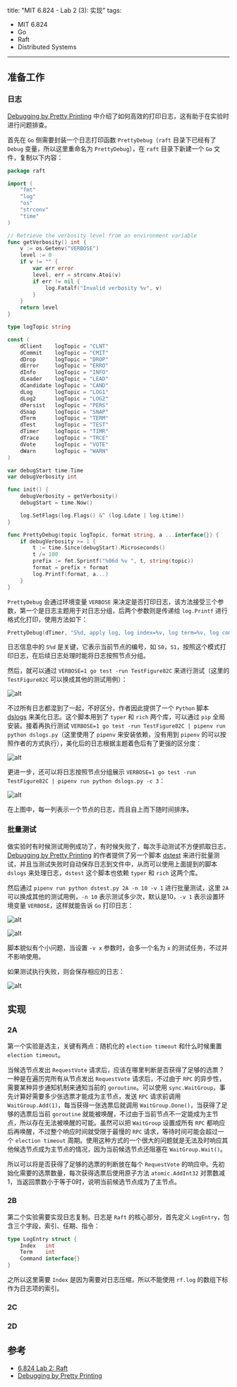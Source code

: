 title: "MIT 6.824 - Lab 2 (3): 实现"
tags:
- MIT 6.824
- Go
- Raft
- Distributed Systems
---

## 准备工作
### 日志
[Debugging by Pretty Printing](https://blog.josejg.com/debugging-pretty/) 中介绍了如何高效的打印日志，这有助于在实验时进行问题排查。

首先在 `Go` 侧需要封装一个日志打印函数 `PrettyDebug`（`raft` 目录下已经有了 `Debug` 变量，所以这里重命名为 `PrettyDebug`），在 `raft` 目录下新建一个 `Go` 文件，复制以下内容：

```go
package raft

import (
	"fmt"
	"log"
	"os"
	"strconv"
	"time"
)

// Retrieve the verbosity level from an environment variable
func getVerbosity() int {
	v := os.Getenv("VERBOSE")
	level := 0
	if v != "" {
		var err error
		level, err = strconv.Atoi(v)
		if err != nil {
			log.Fatalf("Invalid verbosity %v", v)
		}
	}
	return level
}

type logTopic string

const (
	dClient    logTopic = "CLNT"
	dCommit    logTopic = "CMIT"
	dDrop      logTopic = "DROP"
	dError     logTopic = "ERRO"
	dInfo      logTopic = "INFO"
	dLeader    logTopic = "LEAD"
	dCandidate logTopic = "CAND"
	dLog       logTopic = "LOG1"
	dLog2      logTopic = "LOG2"
	dPersist   logTopic = "PERS"
	dSnap      logTopic = "SNAP"
	dTerm      logTopic = "TERM"
	dTest      logTopic = "TEST"
	dTimer     logTopic = "TIMR"
	dTrace     logTopic = "TRCE"
	dVote      logTopic = "VOTE"
	dWarn      logTopic = "WARN"
)

var debugStart time.Time
var debugVerbosity int

func init() {
	debugVerbosity = getVerbosity()
	debugStart = time.Now()

	log.SetFlags(log.Flags() &^ (log.Ldate | log.Ltime))
}

func PrettyDebug(topic logTopic, format string, a ...interface{}) {
	if debugVerbosity >= 1 {
		t := time.Since(debugStart).Microseconds()
		t /= 100
		prefix := fmt.Sprintf("%06d %v ", t, string(topic))
		format = prefix + format
		log.Printf(format, a...)
	}
}
```

`PrettyDebug` 会通过环境变量 `VERBOSE` 来决定是否打印日志，该方法接受三个参数，第一个是日志主题用于对日志分组，后两个参数则是传递给 `log.Printf` 进行格式化打印，使用方法如下：

```go
PrettyDebug(dTimer, "S%d, apply log, log index=%v, log term=%v, log command=%v", rf.me, entry.Index, entry.Term, entry.Command)
```

日志信息中的 `S%d` 是关键，它表示当前节点的编号，如 `S0`，`S1`，按照这个模式打印日志，在后续日志处理时能将日志按照节点分组。

然后，就可以通过 `VERBOSE=1 go test -run TestFigure82C` 来进行测试（这里的 `TestFigure82C` 可以换成其他的测试用例）：

![alt](/images/raft-lab-1.png)

不过所有日志都混到了一起，不好区分，作者因此提供了一个 `Python` 脚本 [dslogs](https://gist.github.com/JJGO/e64c0e8aedb5d464b5f79d3b12197338) 来美化日志。这个脚本用到了 `typer` 和 `rich` 两个库，可以通过 `pip` 全局安装。接着再执行测试 `VERBOSE=1 go test -run TestFigure82C | pipenv run python dslogs.py`（这里使用了 `pipenv` 来安装依赖，没有用到 `pipenv` 的可以按照作者的方式执行），美化后的日志根据主题着色后有了更强的区分度：

![alt](/images/raft-lab-2.png)

更进一步，还可以将日志按照节点分组展示 `VERBOSE=1 go test -run TestFigure82C | pipenv run python dslogs.py -c 3`：

![alt](/images/raft-lab-3.png)

在上图中，每一列表示一个节点的日志，而且自上而下随时间排序。

### 批量测试
做实验时有时候测试用例成功了，有时候失败了，每次手动测试不方便抓取日志，[Debugging by Pretty Printing](https://blog.josejg.com/debugging-pretty/) 的作者提供了另一个脚本 [dstest](https://gist.github.com/JJGO/0d73540ef7cc2f066cb535156b7cbdab) 来进行批量测试，并且当测试失败时自动保存日志到文件中，从而可以使用上面提到的脚本 `dslogs` 来处理日志，`dstest` 这个脚本也依赖 `typer` 和 `rich` 这两个库。

然后通过 `pipenv run python dstest.py 2A -n 10 -v 1` 进行批量测试，这里 `2A` 可以换成其他的测试用例，`-n 10` 表示测试多少次，默认是10，`-v 1` 表示设置环境变量 `VERBOSE`，这样就能告诉 `Go` 打印日志：

![alt](/images/raft-lab-4.png)

![alt](/images/raft-lab-5.png)

脚本貌似有个小问题，当设置 `-v x` 参数时，会多一个名为 `x` 的测试任务，不过并不影响使用。

如果测试执行失败，则会保存相应的日志：

![alt](/images/raft-lab-6.png)

## 实现
### 2A
第一个实验是选主，关键有两点：随机化的 `election timeout` 和什么时候重置 `election timeout`。

当候选节点发出 `RequestVote` 请求后，应该在哪里判断是否获得了足够的选票？一种是在遍历完所有从节点发出 `RequestVote` 请求后，不过由于 `RPC` 的异步性，需要某种异步通知机制来通知当前的 `goroutine`。可以使用 `sync.WaitGroup`，事先计算好需要多少张选票才能成为主节点，发送 `RPC` 请求前调用 `WaitGroup.Add(1)`，每当获得一张选票后就调用 `WaitGroup.Done()`，当获得了足够的选票后当前 `goroutine` 就能被唤醒，不过由于当前节点不一定能成为主节点，所以存在无法被唤醒的可能。虽然可以把 `WaitGroup` 设置成所有 `RPC` 都响应后再唤醒，不过整个响应时间就受限于最慢的 `RPC` 请求，等待时间可能会超过一个 `election timeout` 周期。使用这种方式的一个很大的问题就是无法及时响应其他候选节点成为主节点的情况，因为当前候选节点还阻塞在 `WaitGroup.Wait()`。

所以可以将是否获得了足够的选票的判断放在每个 `RequestVote` 的响应中。先初始化需要的选票数量，每次获得选票后使用原子方法 `atomic.AddInt32` 对票数减1，当返回票数小于等于0时，说明当前候选节点成为了主节点。

### 2B
第二个实验需要实现日志复制。日志是 `Raft` 的核心部分，首先定义 `LogEntry`，包含三个字段，索引、任期、指令：

```go
type LogEntry struct {
	Index   int
	Term    int
	Command interface{}
}
```

之所以这里需要 `Index` 是因为需要对日志压缩，所以不能使用 `rf.log` 的数组下标作为日志项的索引。

### 2C

### 2D

## 参考

* [6.824 Lab 2: Raft](https://pdos.csail.mit.edu/6.824/labs/lab-raft.html)
* [Debugging by Pretty Printing](https://blog.josejg.com/debugging-pretty/)